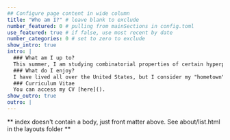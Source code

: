 ```yaml
---
## Configure page content in wide column
title: "Who am I?" # leave blank to exclude
number_featured: 0 # pulling from mainSections in config.toml
use_featured: true # if false, use most recent by date
number_categories: 0 # set to zero to exclude
show_intro: true
intro: |
  ### What am I up to?
  This summer, I am studying combinatorial properties of certain hyperplane arrangements at the Institute for Computational and Experimental Research in Mathematics (ICERM). Afterwards, I shall be returning to Stanford for my third year, where I will continue my research on the mathematics of voting systems while completing my studies.
  ### What do I enjoy?
  I have lived all over the United States, but I consider my "hometown" to be Seattle, where I lived the longest. I love reading, particularly where Asian-American and queer literature meets science fiction and magical realism (see Ted Chiang or Ken Liu). I also enjoy playing games, both tabletop games and video games (most recently [Celeste]()). My favorite genres of music are R&B (ex. Emawk or grentperez) and alternative (ex. Mitski or Of Montreal). Reach out to me if we have any interests in common: my email is truax [at] stanford [dot] edu.
  ### Curriculum Vitae
  You can access my CV [here]().
show_outro: true
outro: |
---
```


** index doesn't contain a body, just front matter above.
See about/list.html in the layouts folder **